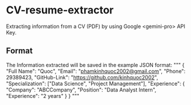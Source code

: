 # CV-resume-extractor
Extracting information from a CV (PDF) by using Google &lt;gemini-pro> API Key.
## Format
The Information extracted will be saved in the example JSON format: """
{
    "Full Name": "Quoc",
    "Email": "phamkinhquoc2002@gmail.com",
    "Phone": 29389423,
    "GitHub-Link": "https://github.com/kinhquoc2002",
    "Specialization": ["Data Science", "Project Management"],
    "Experience": {
        "Company": "ABCCompany",
        "Position": "Data Analyst Intern",
        "Experience": "2 years"
    }
}
"""
